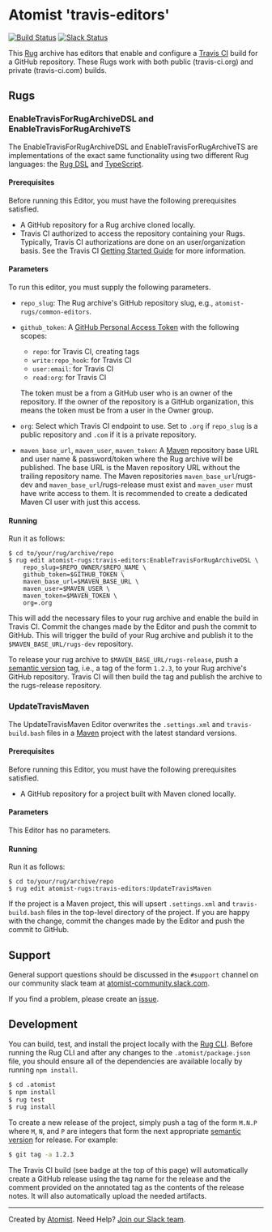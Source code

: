 # Atomist 'travis-editors'

[![Build Status](https://travis-ci.org/atomist-rugs/travis-editors.svg?branch=master)](https://travis-ci.org/atomist-rugs/travis-editors)
[![Slack Status](https://join.atomist.com/badge.svg)](https://join.atomist.com)

This [Rug](http://docs.atomist.com/) archive has editors that enable
and configure a [Travis CI](https://travis-ci.org/) build for a GitHub
repository.  These Rugs work with both public (travis-ci.org) and
private (travis-ci.com) builds.

## Rugs

### EnableTravisForRugArchiveDSL and EnableTravisForRugArchiveTS

The EnableTravisForRugArchiveDSL and EnableTravisForRugArchiveTS are
implementations of the exact same functionality using two different
Rug languages: the [Rug DSL][rug] and [TypeScript][ts].

[rug]: http://docs.atomist.com/
[ts]: https://www.typescriptlang.org/

#### Prerequisites

Before running this Editor, you must have the following prerequisites
satisfied.

*   A GitHub repository for a Rug archive cloned locally.
*   Travis CI authorized to access the repository containing your
    Rugs.  Typically, Travis CI authorizations are done on an
    user/organization basis.  See the Travis
    CI [Getting Started Guide][travis-start] for more information.

#### Parameters

To run this editor, you must supply the following parameters.

*   `repo_slug`: The Rug archive's GitHub repository slug, e.g.,
    `atomist-rugs/common-editors`.
*   `github_token`: A [GitHub Personal Access Token][gh-token] with
    the following scopes:
    -    `repo`: for Travis CI, creating tags
    -    `write:repo_hook`: for Travis CI
    -    `user:email`: for Travis CI
    -    `read:org`: for Travis CI

    The token must be a from a GitHub user who is an owner of the
    repository.  If the owner of the repository is a GitHub
    organization, this means the token must be from a user in the
    Owner group.
*   `org`: Select which Travis CI endpoint to use.  Set to `.org` if
    `repo_slug` is a public repository and `.com` if it is a private
    repository.
*   `maven_base_url`, `maven_user`, `maven_token`: A [Maven][maven]
    repository base URL and user name & password/token where the Rug
    archive will be published.  The base URL is the Maven repository
    URL without the trailing repository name.  The Maven repositories
    `maven_base_url`/rugs-dev and `maven_base_url`/rugs-release must
    exist and `maven_user` must have write access to them.  It is
    recommended to create a dedicated Maven CI user with just this
    access.

[travis-start]: https://docs.travis-ci.com/user/getting-started/
[gh-token]: https://github.com/settings/tokens
[maven]: https://maven.apache.org/

#### Running

Run it as follows:

```
$ cd to/your/rug/archive/repo
$ rug edit atomist-rugs:travis-editors:EnableTravisForRugArchiveDSL \
    repo_slug=$REPO_OWNER/$REPO_NAME \
    github_token=$GITHUB_TOKEN \
    maven_base_url=$MAVEN_BASE_URL \
    maven_user=$MAVEN_USER \
    maven_token=$MAVEN_TOKEN \
    org=.org
```

This will add the necessary files to your rug archive and enable the
build in Travis CI.  Commit the changes made by the Editor and push
the commit to GitHub.  This will trigger the build of your Rug archive
and publish it to the `$MAVEN_BASE_URL/rugs-dev` repository.

To release your rug archive to `$MAVEN_BASE_URL/rugs-release`, push
a [semantic version][semver] tag, i.e., a tag of the form `1.2.3`, to
your Rug archive's GitHub repository.  Travis CI will then build the
tag and publish the archive to the rugs-release repository.

[cli]: https://github.com/atomist/rug-cli
[semver]: http://semver.org

### UpdateTravisMaven

The UpdateTravisMaven Editor overwrites the `.settings.xml` and
`travis-build.bash` files in a [Maven][mvn] project with the latest
standard versions.

[mvn]: https://maven.apache.org/

#### Prerequisites

Before running this Editor, you must have the following prerequisites
satisfied.

*   A GitHub repository for a project built with Maven cloned locally.

#### Parameters

This Editor has no parameters.

#### Running

Run it as follows:

```
$ cd to/your/rug/archive/repo
$ rug edit atomist-rugs:travis-editors:UpdateTravisMaven
```

If the project is a Maven project, this will upsert `.settings.xml`
and `travis-build.bash` files in the top-level directory of the
project.  If you are happy with the change, commit the changes made by
the Editor and push the commit to GitHub.

## Support

General support questions should be discussed in the `#support`
channel on our community slack team
at [atomist-community.slack.com][slack].

If you find a problem, please create an [issue][].

[issue]: https://github.com/atomist-rugs/travis-editors/issues

## Development

You can build, test, and install the project locally with
the [Rug CLI][cli].  Before running the Rug CLI and after any changes
to the `.atomist/package.json` file, you should ensure all of the
dependencies are available locally by running `npm install`.

[cli]: https://github.com/atomist/rug-cli

```sh
$ cd .atomist
$ npm install
$ rug test
$ rug install
```

To create a new release of the project, simply push a tag of the form
`M.N.P` where `M`, `N`, and `P` are integers that form the next
appropriate [semantic version][semver] for release.  For example:

```sh
$ git tag -a 1.2.3
```

The Travis CI build (see badge at the top of this page) will
automatically create a GitHub release using the tag name for the
release and the comment provided on the annotated tag as the contents
of the release notes.  It will also automatically upload the needed
artifacts.

---
Created by [Atomist][atomist].
Need Help?  [Join our Slack team][slack].

[atomist]: https://www.atomist.com/
[slack]: https://join.atomist.com/
